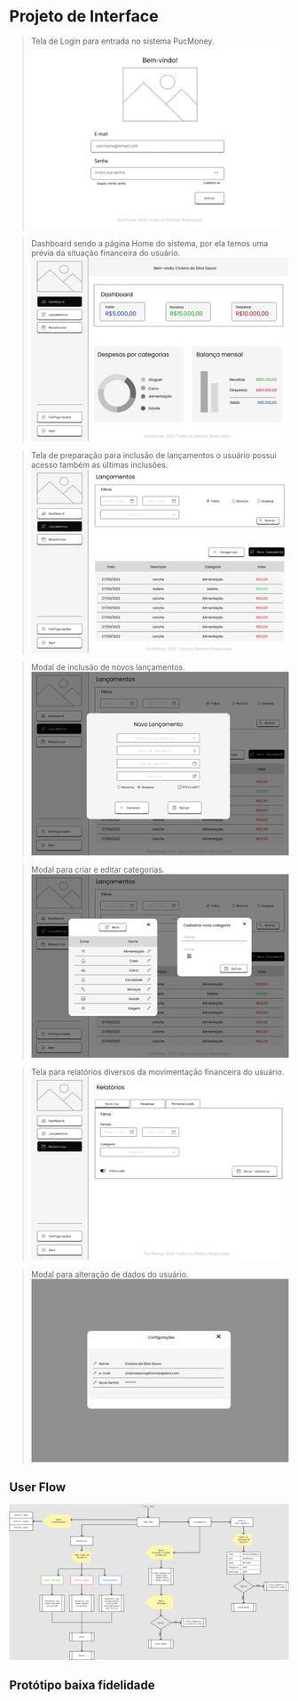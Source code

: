 
# Projeto de Interface

> Tela de Login para entrada no sistema PucMoney.
> ![Login](./img/01login.png "Login")

> Dashboard sendo a página Home do sistema, por ela temos uma prévia da situação financeira do usuário.
> ![Dashboard](https://github.com/ICEI-PUC-Minas-PMV-ADS/pmv-ads-2023-2-e1-proj-web-t7-financas-pessoais/blob/main/documentos/img/02dashboard.png "Dashboard")

> Tela de preparação para inclusão de lançamentos o usuário possui acesso também as últimas inclusões.
> ![Tela Lançamentos](https://github.com/ICEI-PUC-Minas-PMV-ADS/pmv-ads-2023-2-e1-proj-web-t7-financas-pessoais/blob/main/documentos/img/03home-lancamentos.png "Tela Lançamentos")

> Modal de inclusão de novos lançamentos.
> ![Novo Lançamento](https://github.com/ICEI-PUC-Minas-PMV-ADS/pmv-ads-2023-2-e1-proj-web-t7-financas-pessoais/blob/main/documentos/img/05home-novolancamento.png "Novo Lançamento")

> Modal para criar e editar categorias.
![Criar e Categoria](https://github.com/ICEI-PUC-Minas-PMV-ADS/pmv-ads-2023-2-e1-proj-web-t7-financas-pessoais/blob/main/documentos/img/06home-novolancamento-cat.png "Criar e Editar Categoria")

> Tela para relatórios diversos da movimentação financeira do usuário.
![Relatórios](https://github.com/ICEI-PUC-Minas-PMV-ADS/pmv-ads-2023-2-e1-proj-web-t7-financas-pessoais/blob/main/documentos/img/04home-relatorios.png "Relatórios")

> Modal para alteração de dados do usuário. 
![Configurações](https://github.com/ICEI-PUC-Minas-PMV-ADS/pmv-ads-2023-2-e1-proj-web-t7-financas-pessoais/blob/main/documentos/img/07home-configuracoes.png "Configurações")


## User Flow

![Userflow](https://github.com/ICEI-PUC-Minas-PMV-ADS/pmv-ads-2023-2-e1-proj-web-t7-financas-pessoais/blob/main/documentos/img/userflow-pucmoney.png "Userflow")

## Protótipo baixa fidelidade
